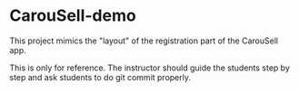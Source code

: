 # CarouSell-demo
This project mimics the "layout" of the registration part of the CarouSell app.

This is only for reference. The instructor should guide the students step by step and ask students to do git commit properly.
